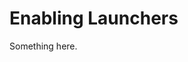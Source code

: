 [title]: # (Enabling Launchers)
[tags]: # (XXX)
[priority]: # (4706)
# Enabling Launchers
Something here.
